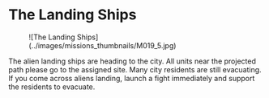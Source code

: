 # The Landing Ships

<figure markdown>
![The Landing Ships](../images/missions_thumbnails/M019_5.jpg)
</figure>

The alien landing ships are heading to the city. All units near the projected path please go to the assigned site.
Many city residents are still evacuating. If you come across aliens landing, launch a fight immediately and support the residents to evacuate.
